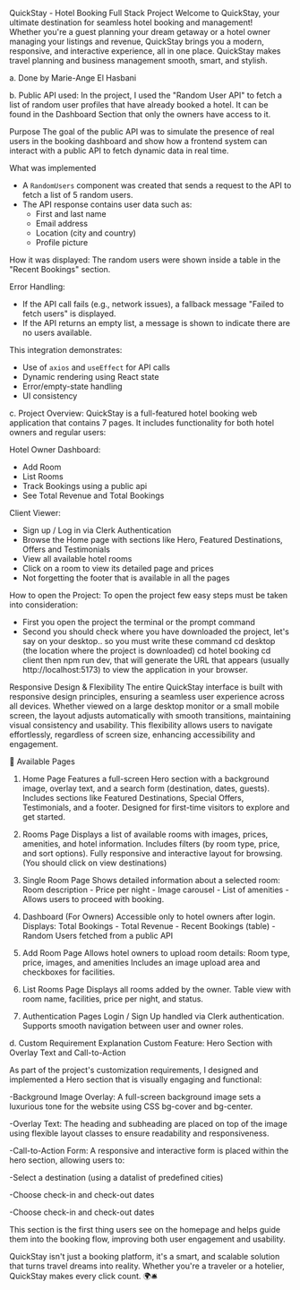 QuickStay - Hotel Booking Full Stack Project
Welcome to QuickStay, your ultimate destination for seamless hotel booking and management!   
Whether you're a guest planning your dream getaway or a hotel owner managing your listings and revenue, QuickStay brings you a modern, responsive, and interactive experience, all in one place. QuickStay makes travel planning and business management smooth, smart, and stylish.


a. Done by Marie-Ange El Hasbani 

b. Public API used:
In the project, I used the "Random User API" to fetch a list of random user profiles that have already booked a hotel. It can be found in the Dashboard Section that only the owners have access to it. 

Purpose
The goal of the public API was to simulate the presence of real users in the booking dashboard and show how a frontend system can interact with a public API to fetch dynamic data in real time.

What was implemented
- A `RandomUsers` component was created that sends a request to the API to fetch a list of 5 random users.
- The API response contains user data such as:
  - First and last name
  - Email address
  - Location (city and country)
  - Profile picture

How it was displayed:
The random users were shown inside a table in the "Recent Bookings" section.

Error Handling:
- If the API call fails (e.g., network issues), a fallback message "Failed to fetch users" is displayed.
- If the API returns an empty list, a message is shown to indicate there are no users available.

This integration demonstrates:
- Use of `axios` and `useEffect` for API calls
- Dynamic rendering using React state
- Error/empty-state handling
- UI consistency 

c. Project Overview:
QuickStay is a full-featured hotel booking web application that contains 7 pages. It includes functionality for both hotel owners and regular users:

Hotel Owner Dashboard: 
  - Add Room
  - List Rooms
  - Track Bookings using a public api 
  - See Total Revenue and Total Bookings

Client Viewer: 
  - Sign up / Log in via Clerk Authentication
  - Browse the Home page with sections like Hero, Featured Destinations, Offers and Testimonials
  - View all available hotel rooms
  - Click on a room to view its detailed page and prices
  - Not forgetting the footer that is available in all the pages

How to open the Project:
  To open the project few easy steps must be taken into consideration:
  - First you open the project the terminal or the prompt command 
  - Second you should check where you have downloaded the project, let's say on your desktop.. so you must write these command
  cd desktop (the location where the project is downloaded)
  cd hotel booking
  cd client
  then npm run dev, that will generate the URL that appears (usually http://localhost:5173) to view the application in your browser.

Responsive Design & Flexibility
The entire QuickStay interface is built with responsive design principles, ensuring a seamless user experience across all devices. Whether viewed on a large desktop monitor or a small mobile screen, the layout adjusts automatically with smooth transitions, maintaining visual consistency and usability. This flexibility allows users to navigate effortlessly, regardless of screen size, enhancing accessibility and engagement.

📄 Available Pages
1. Home Page
Features a full-screen Hero section with a background image, overlay text, and a search form (destination, dates, guests).
Includes sections like Featured Destinations, Special Offers, Testimonials, and a footer.
Designed for first-time visitors to explore and get started.

2. Rooms Page
Displays a list of available rooms with images, prices, amenities, and hotel information.
Includes filters (by room type, price, and sort options).
Fully responsive and interactive layout for browsing. (You should click on view destinations)

3. Single Room Page
Shows detailed information about a selected room:
Room description - Price per night - Image carousel - List of amenities - Allows users to proceed with booking.

4. Dashboard (For Owners)
Accessible only to hotel owners after login.
Displays:
Total Bookings - Total Revenue - Recent Bookings (table) - Random Users fetched from a public API

5. Add Room Page
Allows hotel owners to upload room details:
Room type, price, images, and amenities
Includes an image upload area and checkboxes for facilities.

6. List Rooms Page
Displays all rooms added by the owner.
Table view with room name, facilities, price per night, and status.

7. Authentication Pages
Login / Sign Up handled via Clerk authentication.
Supports smooth navigation between user and owner roles.


d. Custom Requirement Explanation 
Custom Feature: Hero Section with Overlay Text and Call-to-Action

As part of the project's customization requirements, I designed and implemented a Hero section that is visually engaging and functional:

-Background Image Overlay: A full-screen background image sets a luxurious tone for the website using CSS bg-cover and bg-center.

-Overlay Text: The heading and subheading are placed on top of the image using flexible layout classes to ensure readability and responsiveness.

-Call-to-Action Form: A responsive and interactive form is placed within the hero section, allowing users to:

-Select a destination (using a datalist of predefined cities)

-Choose check-in and check-out dates

-Choose check-in and check-out dates

This section is the first thing users see on the homepage and helps guide them into the booking flow, improving both user engagement and usability.


QuickStay isn't just a booking platform, it's a smart, and scalable solution that turns travel dreams into reality. Whether you're a traveler or a hotelier, QuickStay makes every click count. 🌍🛎️
